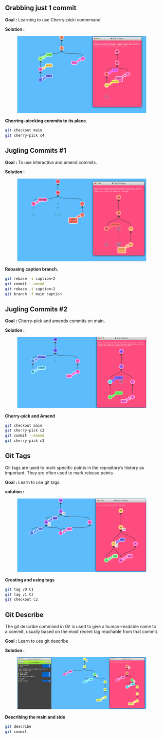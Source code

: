 ## Grabbing just 1 commit

**Goal :** Learning to use Cherry-picki commmand

**Solution :**

<figure><img src=".\GitResources/gitpick.png" alt=""><figcaption></figcaption></figure>

**Cherring-piccking commits to its place.**

```bash
git checkout main
git cherry-pick c4
```

## Jugling Commits #1

**Goal :** To use interactive and amend commits.

**Solution :**

<figure><img src=".\GitResources/gitjugling.png" alt=""><figcaption></figcaption></figure>

**Rebasing caption branch.**

```bash
git rebase -i caption~2
git commit --amend
git rebase -i caption~2
git branch -f main caption
```

## Jugling Commits #2

**Goal :** Cherry-pick and amends commits on main.

**Solution :**

<figure><img src=".\GitResources/gitamend.png" alt=""><figcaption></figcaption></figure>

**Cherry-pick and Amend**

```bash
git checkout main
git cherry-pick c2
git commit --amend
git cherry-pick c3
```

## Git Tags 

Git tags are used to mark specific points in the repository’s history as important. They are often used to mark release points 

**Goal :** Learn to use git tags.

**solution :**

<figure><img src=".\GitResources/gittag.png" alt=""><figcaption></figcaption></figure>

**Creating and using tags**

```bash
git tag v0 C1
git tag v1 C2
git checkout C2
```
## Git Describe

The git describe command in Git is used to give a human-readable name to a commit, usually based on the most recent tag reachable from that commit.

**Goal :** Learn to use git describe

**Solution :**

<figure><img src=".\GitResources/gitdescribe.png" alt=""><figcaption></figcaption></figure>

**Describing the main and side**

```bash
git describe 
git commit 
```
